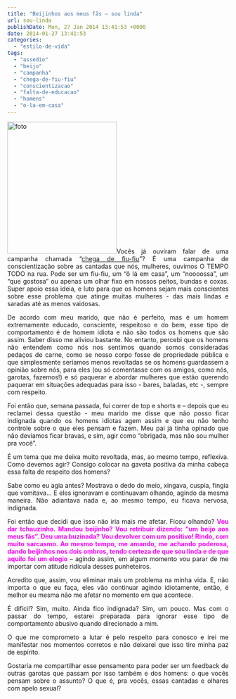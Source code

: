 ```yaml
---
title: "Beijinhos aos meus fãs – sou linda"
url: sou-linda
publishDate: Mon, 27 Jan 2014 13:41:53 +0000
date: 2014-01-27 13:41:53
categories: 
  - "estilo-de-vida"
tags: 
  - "assedio"
  - "beijo"
  - "campanha"
  - "chega-de-fiu-fiu"
  - "conscientizacao"
  - "falta-de-educacao"
  - "homens"
  - "o-la-em-casa"
---
```

<p style="text-align: justify;"><a href="http://www.gabi.blog.br/wp-content/uploads/2014/01/foto.jpg"><img class="size-medium wp-image-1268 alignleft" alt="foto" src="http://www.gabi.blog.br/wp-content/uploads/2014/01/foto-249x300.jpg" width="249" height="300" /></a>Vocês já ouviram falar de uma campanha chamada “<a href="http://thinkolga.com/chega-de-fiu-fiu/" target="_blank">chega de fiu-fiu</a>”? É uma campanha de conscientização sobre as cantadas que nós, mulheres, ouvimos O TEMPO TODO na rua. Pode ser um fiu-fiu, um “ô lá em casa”, um “noooossa”, um “que gostosa” ou apenas um olhar fixo em nossos peitos, bundas e coxas. Super apoio essa ideia, e luto para que os homens sejam mais conscientes sobre esse problema que atinge muitas mulheres - das mais lindas e saradas até as menos vaidosas.</p>
<p style="text-align: justify;">De acordo com meu marido, que não é perfeito, mas é um homem extremamente educado, consciente, respeitoso e do bem, esse tipo de comportamento é de homem idiota e não são todos os homens que são assim. Saber disso me aliviou bastante. No entanto, percebi que os homens não entendem como nós nos sentimos quando somos consideradas pedaços de carne, como se nosso corpo fosse de propriedade pública e que simplesmente seríamos menos revoltadas se os homens guardassem a opinião sobre nós, para eles (ou só comentasse com os amigos, como nós, garotas, fazemos!) e só paquerar e abordar mulheres que estão querendo paquerar em situações adequadas para isso - bares, baladas, etc -, sempre com respeito.</p>
<p style="text-align: justify;">Foi então que, semana passada, fui correr de top e shorts e – depois que eu reclamei dessa questão - meu marido me disse que não posso ficar indignada quando os homens idiotas agem assim e que eu não tenho controle sobre o que eles pensam e fazem. Meu pai já tinha opinado que não devíamos ficar bravas, e sim, agir como “obrigada, mas não sou mulher pra você”.</p>
<p style="text-align: justify;">É um tema que me deixa muito revoltada, mas, ao mesmo tempo, reflexiva. Como devemos agir? Consigo colocar na gaveta positiva da minha cabeça essa falta de respeito dos homens?</p>
<p style="text-align: justify;">Sabe como eu agia antes? Mostrava o dedo do meio, xingava, cuspia, fingia que vomitava... E eles ignoravam e continuavam olhando, agindo da mesma maneira. Não adiantava nada e, ao mesmo tempo, eu ficava nervosa, indignada.</p>
<p style="text-align: justify;">Foi então que decidi que isso não iria mais me afetar. Ficou olhando? <strong><span style="color: #ff00ff;">Vou dar tchauzinho. Mandou beijinho? Vou retribuir dizendo: “um beijo aos meus fãs”. Deu uma buzinada? Vou devolver com um positivo! Rindo, com muito sarcasmo. Ao mesmo tempo, me amando, me achando poderosa, dando beijinhos nos dois ombros, tendo certeza de que sou linda e de que aquilo foi um elogio</span></strong> – agindo assim, em algum momento vou parar de me importar com atitude ridícula desses punheteiros.</p>
<p style="text-align: justify;">Acredito que, assim, vou eliminar mais um problema na minha vida. E, não importa o que eu faça, eles vão continuar agindo idiotamente, então, é melhor eu mesma não me afetar no momento em que acontece.</p>
<p style="text-align: justify;">É difícil? Sim, muito. Ainda fico indignada? Sim, um pouco. Mas com o passar do tempo, estarei preparada para ignorar esse tipo de comportamento abusivo quando direcionado a mim.</p>
<p style="text-align: justify;">O que me comprometo a lutar é pelo respeito para conosco e irei me manifestar nos momentos corretos e não deixarei que isso tire minha paz de espírito.</p>
<p style="text-align: justify;">Gostaria me compartilhar esse pensamento para poder ser um feedback de outras garotas que passam por isso também e dos homens: o que vocês pensam sobre o assunto? O que é, pra vocês, essas cantadas e olhares com apelo sexual?</p>
